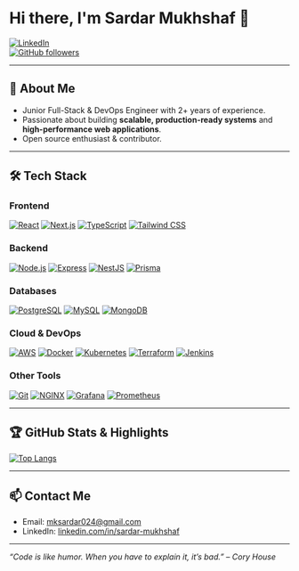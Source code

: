 # Hi there, I'm Sardar Mukhshaf 👋

[![LinkedIn](https://img.shields.io/badge/LinkedIn-0A66C2?style=for-the-badge&logo=linkedin&logoColor=white)](https://www.linkedin.com/in/sardar-mukhshaf)  
[![GitHub followers](https://img.shields.io/github/followers/sardar-mukhshaf?label=Follow&style=for-the-badge)](https://github.com/sardar-mukhshaf)

---

## 🚀 About Me
- Junior Full-Stack & DevOps Engineer with 2+ years of experience.  
- Passionate about building **scalable, production-ready systems** and **high-performance web applications**.  
- Open source enthusiast & contributor.  

---

## 🛠️ Tech Stack

### **Frontend**
[![React](https://img.shields.io/badge/React-20232A?style=for-the-badge&logo=react&logoColor=61DAFB)](https://reactjs.org/) 
[![Next.js](https://img.shields.io/badge/Next.js-000000?style=for-the-badge&logo=next.js&logoColor=white)](https://nextjs.org/) 
[![TypeScript](https://img.shields.io/badge/TypeScript-007ACC?style=for-the-badge&logo=typescript&logoColor=white)](https://www.typescriptlang.org/) 
[![Tailwind CSS](https://img.shields.io/badge/Tailwind_CSS-06B6D4?style=for-the-badge&logo=tailwind-css&logoColor=white)](https://tailwindcss.com/)

### **Backend**
[![Node.js](https://img.shields.io/badge/Node.js-339933?style=for-the-badge&logo=node.js&logoColor=white)](https://nodejs.org/) 
[![Express](https://img.shields.io/badge/Express.js-000000?style=for-the-badge&logo=express&logoColor=white)](https://expressjs.com/) 
[![NestJS](https://img.shields.io/badge/NestJS-E0234E?style=for-the-badge&logo=nestjs&logoColor=white)](https://nestjs.com/) 
[![Prisma](https://img.shields.io/badge/Prisma-0C344B?style=for-the-badge&logo=prisma&logoColor=white)](https://www.prisma.io/) 

### **Databases**
[![PostgreSQL](https://img.shields.io/badge/PostgreSQL-316192?style=for-the-badge&logo=postgresql&logoColor=white)](https://www.postgresql.org/) 
[![MySQL](https://img.shields.io/badge/MySQL-4479A1?style=for-the-badge&logo=mysql&logoColor=white)](https://www.mysql.com/) 
[![MongoDB](https://img.shields.io/badge/MongoDB-47A248?style=for-the-badge&logo=mongodb&logoColor=white)](https://www.mongodb.com/)

### **Cloud & DevOps**
[![AWS](https://img.shields.io/badge/AWS-232F3E?style=for-the-badge&logo=amazon-aws&logoColor=white)](https://aws.amazon.com/) 
[![Docker](https://img.shields.io/badge/Docker-2496ED?style=for-the-badge&logo=docker&logoColor=white)](https://www.docker.com/) 
[![Kubernetes](https://img.shields.io/badge/Kubernetes-326CE5?style=for-the-badge&logo=kubernetes&logoColor=white)](https://kubernetes.io/) 
[![Terraform](https://img.shields.io/badge/Terraform-7B42BC?style=for-the-badge&logo=terraform&logoColor=white)](https://www.terraform.io/) 
[![Jenkins](https://img.shields.io/badge/Jenkins-D24939?style=for-the-badge&logo=jenkins&logoColor=white)](https://www.jenkins.io/) 

### **Other Tools**
[![Git](https://img.shields.io/badge/Git-F05032?style=for-the-badge&logo=git&logoColor=white)](https://git-scm.com/) 
[![NGINX](https://img.shields.io/badge/NGINX-009639?style=for-the-badge&logo=nginx&logoColor=white)](https://www.nginx.com/) 
[![Grafana](https://img.shields.io/badge/Grafana-F46800?style=for-the-badge&logo=grafana&logoColor=white)](https://grafana.com/) 
[![Prometheus](https://img.shields.io/badge/Prometheus-E6522C?style=for-the-badge&logo=prometheus&logoColor=white)](https://prometheus.io/) 

---

## 🏆 GitHub Stats & Highlights
[![Top Langs](https://github-readme-stats.vercel.app/api/top-langs/?username=sardar-mukhshaf&layout=compact&theme=dark)](https://github.com/sardar-mukhshaf)

---

## 📫 Contact Me
- Email: [mksardar024@gmail.com](mailto:mksardar024@gmail.com)  
- LinkedIn: [linkedin.com/in/sardar-mukhshaf](https://www.linkedin.com/in/sardar-mukhshaf)  
---

*“Code is like humor. When you have to explain it, it’s bad.” – Cory House*
